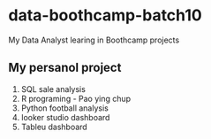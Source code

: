 # data-boothcamp-batch10
My Data Analyst learing in Boothcamp projects


## My persanol project

1. SQL sale analysis
2. R programing - Pao ying chup 
3. Python football analysis
4. looker studio dashboard
5. Tableu dashboard
   
